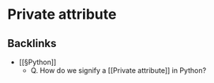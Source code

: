 # Private attribute

## Backlinks
* [[§Python]]
	* Q. How do we signify a [[Private attribute]] in Python?

<!-- {BearID:E14610C6-92D7-40EF-9ECC-E204057222C9-2764-000004AE00D431AE} -->
